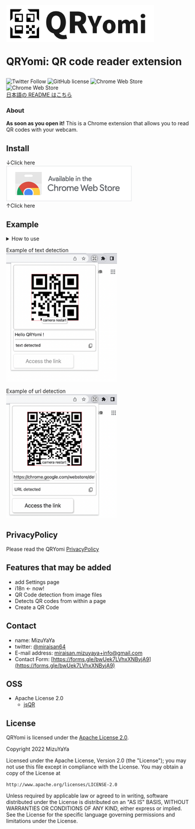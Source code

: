 <h1>
  <img src="public/icons/logo.svg" alt="QRYomi logo" width="400px" >  

  QRYomi: QR code reader extension
</h1>

![Twitter Follow](https://img.shields.io/twitter/follow/miraisan64?label=%40miraisan64&style=social)
![GitHub license](https://img.shields.io/github/license/mizuyaya/QRYomi)
![Chrome Web Store](https://img.shields.io/chrome-web-store/users/nmanfahnbpmfhoddlchncnoemgoieogp)
![Chrome Web Store](https://img.shields.io/chrome-web-store/v/nmanfahnbpmfhoddlchncnoemgoieogp)  
[日本語の README はこちら](./README.md)

### About

**As soon as you open it!**
This is a Chrome extension that allows you to read QR codes with your webcam.

## Install

↓Click here  
[<img src="docs/img/Chrome_download.png" alt="Chrome Web Store link">](https://chrome.google.com/webstore/detail/qryomi/nmanfahnbpmfhoddlchncnoemgoieogp)  
↑Click here

## Example

<details>
<summary>How to use</summary>

1. Go to the [Chrome Web Store](https://chromewebstore.google.com/detail/qryomi/nmanfahnbpmfhoddlchncnoemgoieogp) and click Add to Chrome  
  <img src="docs/img/AddToChrome-en.png" alt="chrome web store page" width="800px">

1. Click on the QRYomi icon  
  <img src="docs/img/popup_btn.png" alt="Highlighted QRYomi icon" width="300px">

1. Please wait about 2 seconds as a page will open the first time you access the camera  
  <img src="docs/img/popup_permission.png" alt="//TODO" width="400px">

1. When the page opens, we want you to allow access to the camera, so click on “Allow” in the upper left corner  
  <img src="docs/img/permission_click.png" alt="//TODO" width="500px">

1. Once you have given your permission, close this page  
  <img src="docs/img/permission_exit.png" alt="//TODO" width="500px">

1. Click the QRYomi button again to start scanning the QR code  
  <img src="docs/img/popup.png" alt="//TODO" width="400px">

</details>

Example of text detection  
<img src="docs/img/QRcode_text_scanned-en.png" alt="url scanned" width="300px">

Example of url detection  
<img src="docs/img/QRcode_url_scanned-en.png" alt="url scanned" width="300px">

## PrivacyPolicy

Please read the QRYomi [PrivacyPolicy](./docs/PrivacyPolicy-en.md)

## Features that may be added

- add Settings page
- i18n ← now!
- QR Code detection from image files
- Detects QR codes from within a page
- Create a QR Code

## Contact

- name: MizuYaYa
- twitter: [@miraisan64](https://twitter.com/miraisan64)
- E-mail address: <miraisan.mizuyaya+info@gmail.com>
- Contact Form: [https://forms.gle/bwUek7LVhxXNByjA9](https://forms.gle/bwUek7LVhxXNByjA9)

## OSS

- Apache License 2.0
  - [jsQR](https://github.com/cozmo/jsQR)

## License

QRYomi is licensed under the [Apache License 2.0](http://www.apache.org/licenses/LICENSE-2.0).

Copyright 2022 MizuYaYa

Licensed under the Apache License, Version 2.0 (the "License");
you may not use this file except in compliance with the License.
You may obtain a copy of the License at

    http://www.apache.org/licenses/LICENSE-2.0

Unless required by applicable law or agreed to in writing, software
distributed under the License is distributed on an "AS IS" BASIS,
WITHOUT WARRANTIES OR CONDITIONS OF ANY KIND, either express or implied.
See the License for the specific language governing permissions and
limitations under the License.
